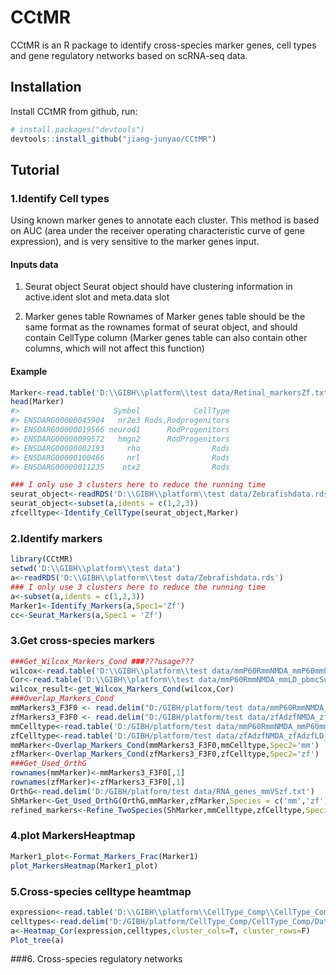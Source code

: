 
<!-- README.md is generated from README.Rmd. Please edit that file -->

# CCtMR

<!-- badges: start -->
<!-- badges: end -->

CCtMR is an R package to identify cross-species marker genes, cell types
and gene regulatory networks based on scRNA-seq data.

## Installation

Install CCtMR from github, run:

``` r
# install.packages("devtools")
devtools::install_github("jiang-junyao/CCtMR")
```

## Tutorial

### 1.Identify Cell types

Using known marker genes to annotate each cluster. This method is based
on AUC (area under the receiver operating characteristic curve of gene
expression), and is very sensitive to the marker genes input.

#### Inputs data

1.  Seurat object Seurat object should have clustering information in
    active.ident slot and meta.data slot

2.  Marker genes table Rownames of Marker genes table should be the same
    format as the rownames format of seurat object, and should contain
    CellType column (Marker genes table can also contain other columns,
    which will not affect this function)

#### Example

``` r
Marker<-read.table('D:\\GIBH\\platform\\test data/Retinal_markersZf.txt',header = T)
head(Marker)
#>                     Symbol            CellType
#> ENSDARG00000045904   nr2e3 Rods,Rodprogenitors
#> ENSDARG00000019566 neurod1      RodProgenitors
#> ENSDARG00000099572   hmgn2      RodProgenitors
#> ENSDARG00000002193     rho                Rods
#> ENSDARG00000100466     nrl                Rods
#> ENSDARG00000011235    otx2                Rods
```

``` r
### I only use 3 clusters here to reduce the running time
seurat_object<-readRDS('D:\\GIBH\\platform\\test data/Zebrafishdata.rds')
seurat_object<-subset(a,idents = c(1,2,3))
zfcelltype<-Identify_CellType(seurat_object,Marker)
```

### 2.Identify markers

``` r
library(CCtMR)
setwd('D:\\GIBH\\platform\\test data')
a<-readRDS('D:\\GIBH\\platform\\test data/Zebrafishdata.rds')
### I only use 3 clusters here to reduce the running time
a<-subset(a,idents = c(1,2,3))
Marker1<-Identify_Markers(a,Spec1='Zf')
cc<-Seurat_Markers(a,Spec1 = 'Zf')
```

### 3.Get cross-species markers

``` r
###Get_Wilcox_Markers_Cond ###???usage???
wilcox<-read.table('D:\\GIBH\\platform\\test data/mmP60RmmNMDA_mmP60mmLD_wilcoxMG_MarkerGenes.txt')
Cor<-read.table('D:\\GIBH\\platform\\test data/mmP60RmmNMDA_mmLD_pbmcSubC_MG_Bin50_R5_GeneCor.txt',header = T)
wilcox_result<-get_Wilcox_Markers_Cond(wilcox,Cor)
###Overlap_Markers_Cond
mmMarkers3_F3F0 <- read.delim("D:/GIBH/platform/test data/mmP60RmmNMDA_mmP60mmLD_P03_Markers3_F3F0.txt")
zfMarkers3_F3F0 <- read.delim("D:/GIBH/platform/test data/zfAdzfNMDA_zfAdzfLD_zfAdzfTR_P03_Markers3_F3F0.txt")
mmCelltype<-read.table('D:/GIBH/platform/test data/mmP60RmmNMDA_mmP60mmLD_Cell_Types.txt',header = T)
zfCelltype<-read.table('D:/GIBH/platform/test data/zfAdzfNMDA_zfAdzfLD_zfAdzfTR_Cell_Types.txt',header = T)
mmMarker<-Overlap_Markers_Cond(mmMarkers3_F3F0,mmCelltype,Spec2='mm')
zfMarker<-Overlap_Markers_Cond(zfMarkers3_F3F0,zfCelltype,Spec2='zf')
###Get_Used_OrthG
rownames(mmMarker)<-mmMarkers3_F3F0[,1]
rownames(zfMarker)<-zfMarkers3_F3F0[,1]
OrthG<-read.delim('D:/GIBH/platform/test data/RNA_genes_mmVSzf.txt')
ShMarker<-Get_Used_OrthG(OrthG,mmMarker,zfMarker,Species = c('mm','zf'))
refined_markers<-Refine_TwoSpecies(ShMarker,mmCelltype,zfCelltype,Species = c('mm','zf'))
```

### 4.plot MarkersHeaptmap

``` r
Marker1_plot<-Format_Markers_Frac(Marker1)
plot_MarkersHeatmap(Marker1_plot)
```

### 5.Cross-species celltype heamtmap

``` r
expression<-read.table('D:\\GIBH\\platform\\CellType_Comp\\CellType_Comp\\Data/mmP60RmmNMDA_chP10chNMDA_zfAdzfNMDA_Power01_SharedMarkers_Frac.txt')
celltypes<-read.delim("D:/GIBH/platform/CellType_Comp/CellType_Comp/Data/mmP60RmmNMDA_chP10chNMDA_zfAdzfNMDA_Cell_Types.txt")
a<-Heatmap_Cor(expression,celltypes,cluster_cols=T, cluster_rows=F)
Plot_tree(a)
```

\#\#\#6. Cross-species regulatory networks
